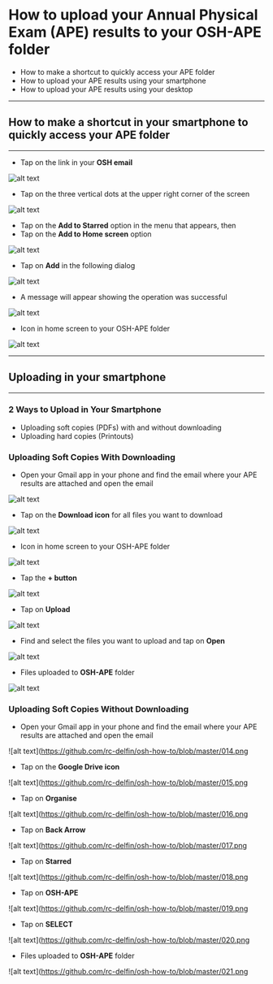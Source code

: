 # How to upload your Annual Physical Exam (APE) results to your OSH-APE folder

* How to make a shortcut to quickly access your APE folder
* How to upload your APE results using your smartphone
* How to upload your APE results using your desktop

***
## How to make a shortcut in your smartphone to quickly access your APE folder
***

* Tap on the link in your **OSH email**

![alt text](https://github.com/rc-delfin/osh-how-to/blob/master/osh%20email.png)

* Tap on the three vertical dots at the upper right corner of the screen

![alt text](https://github.com/rc-delfin/osh-how-to/blob/master/002.png)

* Tap on the **Add to Starred** option in the menu that appears, then
* Tap on the **Add to Home screen** option

![alt text](https://github.com/rc-delfin/osh-how-to/blob/master/003.png)

* Tap on **Add** in the following dialog

![alt text](https://github.com/rc-delfin/osh-how-to/blob/master/004.png)

* A message will appear showing the operation was successful

![alt text](https://github.com/rc-delfin/osh-how-to/blob/master/005.png)

* Icon in home screen to your OSH-APE folder

![alt text](https://github.com/rc-delfin/osh-how-to/blob/master/006.png)

***
## Uploading in your smartphone
***

### 2 Ways to Upload in Your Smartphone

* Uploading soft copies (PDFs) with and without downloading
* Uploading hard copies (Printouts)

### Uploading Soft Copies With Downloading

* Open your Gmail app in your phone and find the email where your APE results are attached and open the email

![alt text](https://github.com/rc-delfin/osh-how-to/blob/master/007.png)

* Tap on the **Download icon** for all files you want to download

![alt text](https://github.com/rc-delfin/osh-how-to/blob/master/008.png)

* Icon in home screen to your OSH-APE folder

![alt text](https://github.com/rc-delfin/osh-how-to/blob/master/009.png)


* Tap the **+ button**

![alt text](https://github.com/rc-delfin/osh-how-to/blob/master/010.png)

* Tap on **Upload**

![alt text](https://github.com/rc-delfin/osh-how-to/blob/master/011.png)

* Find and select the files you want to upload and tap on **Open**

![alt text](https://github.com/rc-delfin/osh-how-to/blob/master/012.png)

* Files uploaded to **OSH-APE** folder

![alt text](https://github.com/rc-delfin/osh-how-to/blob/master/013.png)

### Uploading Soft Copies Without Downloading

* Open your Gmail app in your phone and find the email where your APE results are attached and open the email

![alt text](https://github.com/rc-delfin/osh-how-to/blob/master/014.png

* Tap on the **Google Drive icon**

![alt text](https://github.com/rc-delfin/osh-how-to/blob/master/015.png

* Tap on **Organise**

![alt text](https://github.com/rc-delfin/osh-how-to/blob/master/016.png

* Tap on **Back Arrow**

![alt text](https://github.com/rc-delfin/osh-how-to/blob/master/017.png

* Tap on **Starred**

![alt text](https://github.com/rc-delfin/osh-how-to/blob/master/018.png

* Tap on **OSH-APE**

![alt text](https://github.com/rc-delfin/osh-how-to/blob/master/019.png

* Tap on **SELECT**

![alt text](https://github.com/rc-delfin/osh-how-to/blob/master/020.png

* Files uploaded to **OSH-APE** folder

![alt text](https://github.com/rc-delfin/osh-how-to/blob/master/021.png
